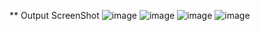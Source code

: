 ** Output ScreenShot
![image](https://github.com/user-attachments/assets/0e7f022b-14eb-47de-b206-6c5039e6117f)
![image](https://github.com/user-attachments/assets/e934b2e5-9458-4166-bf49-e88cd9bc4d65)
![image](https://github.com/user-attachments/assets/4911b694-4abd-408d-8fce-5160dd2c75dc)
![image](https://github.com/user-attachments/assets/41e1e747-84ee-4f8e-9bcc-116301d63471)
